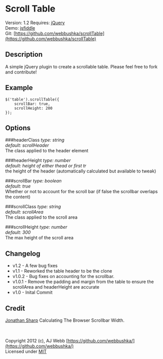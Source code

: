 Scroll Table
===========

Version: 1.2
Requires: [jQuery](http://jquery.com)	
Demo: [jsfiddle](http://jsfiddle.net/aFMaJ/1/)  
Git: [https://github.com/webbushka/scrollTable](https://github.com/webbushka/scrollTable)

Description
-----------
A simple jQuery plugin to create a scrollable table. Please feel free to fork and contribute!

Example
-------

	$('table').scrollTable({  
		scrollBar: true,
		scrollHeight: 200
	});

Options
-------

###headerClass
*type: string*  
*default: scrollHeader*  
The class applied to the header element

###headerHeight
*type: number*  
*default: height of either thead or first tr*  
the height of the header (automatically calculated but available to tweak)

###scrollBar 
*type: boolean*  
*default: true*  
Whether or not to account for the scroll bar (if false the scrollbar overlaps the content)

###scrollClass 
*type: string*  
*default: scrollArea*  
The class applied to the scroll area

###scrollHeight
*type: number*  
*default: 300*  
The max height of the scroll area

Changelog
---------
* v1.2 - A few bug fixes
* v1.1 - Reworked the table header to be the clone  
* v1.0.2 - Bug fixes on accounting for the scrollbar.
* v1.0.1 - Remove the padding and margin from the table to ensure the scrollArea and headerHeight are accurate  
* v1.0 - Inital Commit	

Credit
------
[Jonathan Sharp](http://jdsharp.us/jQuery/minute/calculate-scrollbar-width.php) Calculating The Browser Scrollbar Width.

<br /><br />
Copyright 2012 (c), AJ Webb [https://github.com/webbushka/](https://github.com/webbushka/)   
Licensed under
[MIT](https://github.com/webbushka/scrollTable/master/MIT-LICENSE.txt)